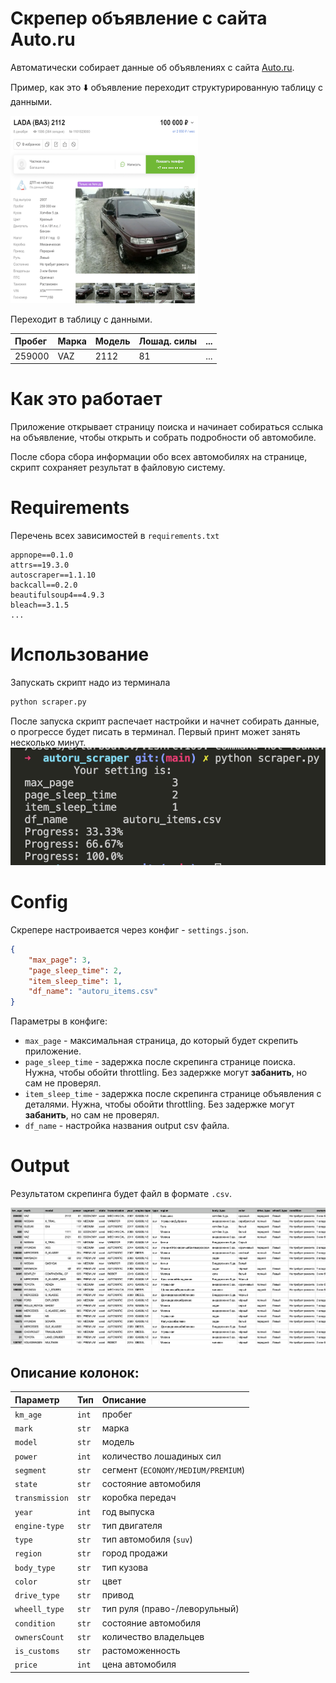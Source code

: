 # Скрепер объявление с сайта Auto.ru

Автоматически собирает данные об объявлениях с сайта [Auto.ru](https://auto.ru/).

Пример, как это ⬇️ объявление переходит структурированную таблицу с данными.

<img src="img/car_announcment.png" width="300" height="300">

Переходит в таблицу с данными.

| Пробег | Марка | Модель | Лошад. силы | ... |
| :-- | :-- | :-- | :-- | :-- | 
| 259000 | VAZ | 2112 | 81 | ... |

# Как это работает

Приложение открывает страницу поиска и начинает собираться сслыка на объявление, чтобы открыть и собрать подробности об автомобиле.

После сбора сбора информации обо всех автомобилях на странице, скрипт сохраняет результат в файловую систему.

# Requirements
Перечень всех зависимостей в `requirements.txt`
```
appnope==0.1.0
attrs==19.3.0
autoscraper==1.1.10
backcall==0.2.0
beautifulsoup4==4.9.3
bleach==3.1.5
...
```

# Использование

Запускать скрипт надо из терминала 
```bash
python scraper.py
```

После запуска скрипт распечает настройки и начнет собирать данные, о прогрессе будет писать в терминал. Первый принт может занять несколько минут.
![scaper work print](img/scaraper_work_print.png "scaper work print")


# Config
Скрепере настроивается через конфиг - `settings.json`.
```json
{
    "max_page": 3,
    "page_sleep_time": 2,
    "item_sleep_time": 1,
    "df_name": "autoru_items.csv"
}
```

Параметры в конфиге:
- `max_page` - максимальная страница, до который будет скрепить приложение.
- `page_sleep_time` - задержка после скрепинга странице поиска. Нужна, чтобы обойти throttling. Без задержке могут **забанить**, но сам не проверял.
- `item_sleep_time` - задержка после скрепинга странице объявления с деталями. Нужна, чтобы обойти throttling. Без задержке могут **забанить**, но сам не проверял.
- `df_name` - настройка названия output csv файла.


# Output
Результатом скрепинга будет файл в формате `.csv`. 

![data frame example](img/data_frame_example.png "data frame example")

## Описание колонок:
| Параметр | Тип | Описание    |
| :-- | :-- | :-- |
| `km_age`           | `int`    | пробег |
| `mark`     | `str`    | марка |
| `model`         | `str`    | модель |
| `power`       | `int`   | количество лошадиных сил |
| `segment`         | `str`  | сегмент (`ECONOMY/MEDIUM/PREMIUM`) |
| `state`           | `str`  | состояние автомобиля |
| `transmission`   | `str`    | коробка передач |
| `year`     | `int`    | год выпуска |
| `engine-type`     | `str`    | тип двигателя |
| `type`         | `str`   | тип автомобиля (`suv`) |
| `region`  | `str`    | город продажи |
| `body_type`  | `str`    | тип кузова |
| `color`  | `str`    | цвет |
| `drive_type`  | `str`    | привод |
| `wheell_type`  | `str`    | тип руля (право-/леворульный) |
| `condition`  | `str`    | состояние автомобиля |
| `ownersCount`  | `str`    | количество владельцев |
| `is_customs`  | `str`    | растоможенность |
| `price`  | `int`    | цена автомобиля |
